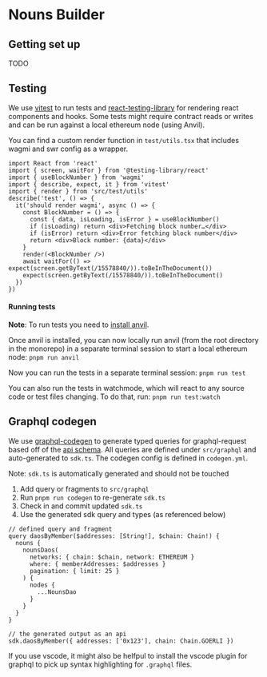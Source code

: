# Nouns Builder

## Getting set up

TODO

## Testing

We use [vitest](https://vitest.dev) to run tests and [react-testing-library](https://testing-library.com/docs/react-testing-library/intro) for rendering react components and hooks. Some tests might require contract reads or writes and can be run against a local ethereum node (using Anvil).

You can find a custom render function in `test/utils.tsx` that includes wagmi and swr config as a wrapper.

```
import React from 'react'
import { screen, waitFor } from '@testing-library/react'
import { useBlockNumber } from 'wagmi'
import { describe, expect, it } from 'vitest'
import { render } from 'src/test/utils'
describe('test', () => {
  it('should render wagmi', async () => {
    const BlockNumber = () => {
      const { data, isLoading, isError } = useBlockNumber()
      if (isLoading) return <div>Fetching block number…</div>
      if (isError) return <div>Error fetching block number</div>
      return <div>Block number: {data}</div>
    }
    render(<BlockNumber />)
    await waitFor(() => expect(screen.getByText(/15578840/)).toBeInTheDocument())
    expect(screen.getByText(/15578840/)).toBeInTheDocument()
  })
})
```

#### Running tests

**Note**: To run tests you need to [install anvil](https://github.com/foundry-rs/foundry/tree/master/anvil).

Once anvil is installed, you can now locally run anvil (from the root directory in the monorepo) in a separate terminal session to start a local ethereum node:
`pnpm run anvil`

Now you can run the tests in a separate terminal session:
`pnpm run test`

You can also run the tests in watchmode, which will react to any source code or test files changing. To do that, run:
`pnpm run test:watch`

## Graphql codegen

We use [graphql-codegen](https://www.the-guild.dev/graphql/codegen) to generate typed queries for graphql-request based off of the [api schema](https://api.zora.co/graphql). All queries are defined under `src/graphql` and auto-generated to `sdk.ts`. The codegen config is defined in `codegen.yml`.

Note: `sdk.ts` is automatically generated and should not be touched

1. Add query or fragments to `src/graphql`
2. Run `pnpm run codegen` to re-generate `sdk.ts`
3. Check in and commit updated `sdk.ts`
4. Use the generated sdk query and types (as referenced below)

```
// defined query and fragment
query daosByMember($addresses: [String!], $chain: Chain!) {
  nouns {
    nounsDaos(
      networks: { chain: $chain, network: ETHEREUM }
      where: { memberAddresses: $addresses }
      pagination: { limit: 25 }
    ) {
      nodes {
        ...NounsDao
      }
    }
  }
}

// the generated output as an api
sdk.daosByMember({ addresses: ['0x123'], chain: Chain.GOERLI })
```

If you use vscode, it might also be helfpul to install the vscode plugin for graphql to pick up syntax highlighting for `.graphql` files.
